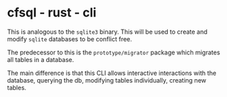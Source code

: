 # cfsql - rust - cli

This is analogous to the `sqlite3` binary. This will be used to create and modify `sqlite` databases to be conflict free.

The predecessor to this is the `prototype/migrator` package which migrates all tables in a database.

The main difference is that this CLI allows interactive interactions with the database, querying the db, modifying tables individually, creating new tables.

